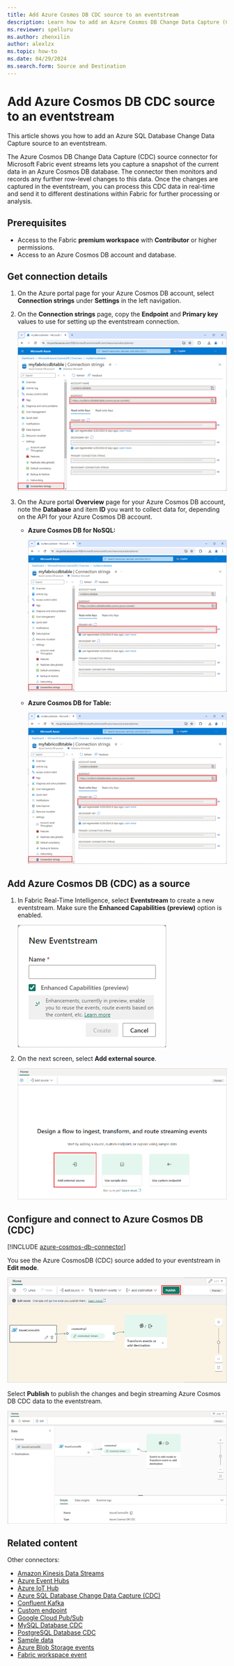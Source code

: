 ```yaml
---
title: Add Azure Cosmos DB CDC source to an eventstream
description: Learn how to add an Azure Cosmos DB Change Data Capture (CDC) source to an eventstream.
ms.reviewer: spelluru
ms.author: zhenxilin
author: alexlzx
ms.topic: how-to
ms.date: 04/29/2024
ms.search.form: Source and Destination
---
```


# Add Azure Cosmos DB CDC source to an eventstream

This article shows you how to add an Azure SQL Database Change Data Capture source to an eventstream.

The Azure Cosmos DB Change Data Capture (CDC) source connector for Microsoft Fabric event streams lets you capture a snapshot of the current data in an Azure Cosmos DB database. The connector then monitors and records any further row-level changes to this data. Once the changes are captured in the eventstream, you can process this CDC data in real-time and send it to different destinations within Fabric for further processing or analysis.

## Prerequisites

- Access to the Fabric **premium workspace** with **Contributor** or higher permissions.
- Access to an Azure Cosmos DB account and database.

## Get connection details

1. On the Azure portal page for your Azure Cosmos DB account, select **Connection strings** under **Settings** in the left navigation.

1. On the **Connection strings** page, copy the **Endpoint** and **Primary key** values to use for setting up the eventstream connection.

   ![A screenshot of the Endpoint and Primary key on the Azure Cosmos DB Connection strings page in the Azure portal.](media/add-source-azure-cosmos-db-change-data-capture/endpoint.png)

1. On the Azure portal **Overview** page for your Azure Cosmos DB account, note the **Database** and item **ID** you want to collect data for, depending on the API for your Azure Cosmos DB account.

   - **Azure Cosmos DB for NoSQL:**
   
     ![A screenshot of the Containers listing for an Azure Cosmos DB NoSQL API account.](media/add-source-azure-cosmos-db-change-data-capture/endpoint.png)

   - **Azure Cosmos DB for Table:**
   
     ![A screenshot of the Containers listing for an Azure Cosmos DB NoSQL API account.](media/add-source-azure-cosmos-db-change-data-capture/endpoint.png)

## Add Azure Cosmos DB (CDC) as a source

1. In Fabric Real-Time Intelligence, select **Eventstream** to create a new eventstream. Make sure the **Enhanced Capabilities (preview)** option is enabled.

   ![A screenshot of creating a new eventstream.](media/external-sources/new-eventstream.png)

1. On the next screen, select **Add external source**.

   ![A screenshot of selecting Add external source.](media/external-sources/add-external-source.png)

## Configure and connect to Azure Cosmos DB (CDC)

[!INCLUDE [azure-cosmos-db-connector](./includes/azure-cosmos-db-cdc-source-connector.md)]

You see the Azure CosmosDB (CDC) source added to your eventstream in **Edit mode**.

   ![A screenshot of the added Azure Cosmos DB CDC source in Edit mode with the Publish button highlighted.](media/add-source-azure-cosmos-db-change-data-capture/edit-mode.png)

Select **Publish** to publish the changes and begin streaming Azure Cosmos DB CDC data to the eventstream.

   ![A screenshot of the published eventstream with Azure Cosmos DB source in Live View.](media/add-source-azure-cosmos-db-change-data-capture/live-view.png)

## Related content

Other connectors:

- [Amazon Kinesis Data Streams](add-source-amazon-kinesis-data-streams.md)
- [Azure Event Hubs](add-source-azure-event-hubs-enhanced.md)
- [Azure IoT Hub](add-source-azure-iot-hub-enhanced.md)
- [Azure SQL Database Change Data Capture (CDC)](add-source-azure-sql-database-change-data-capture.md)
- [Confluent Kafka](add-source-confluent-kafka.md)
- [Custom endpoint](add-source-custom-app-enhanced.md)
- [Google Cloud Pub/Sub](add-source-google-cloud-pub-sub.md) 
- [MySQL Database CDC](add-source-mysql-database-change-data-capture.md)
- [PostgreSQL Database CDC](add-source-postgresql-database-change-data-capture.md)
- [Sample data](add-source-sample-data-enhanced.md)
- [Azure Blob Storage events](add-source-azure-blob-storage.md)
- [Fabric workspace event](add-source-fabric-workspace.md)